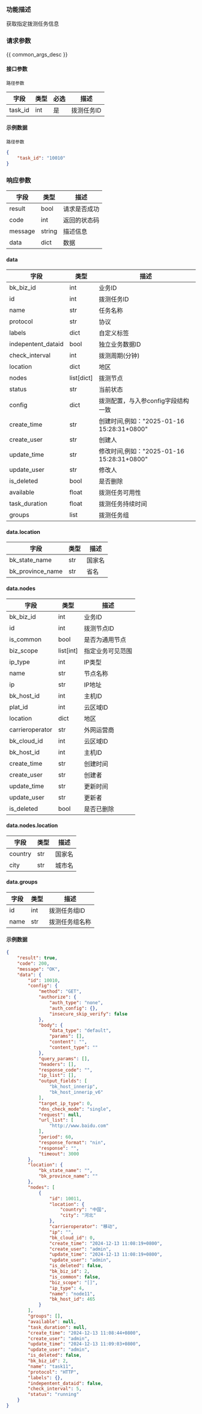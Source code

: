 ### 功能描述

获取指定拨测任务信息

### 请求参数

{{ common_args_desc }}

#### 接口参数
`路径参数`

| 字段      | 类型  | 必选 | 描述          |
|---------|-----|----|-------------|
| task_id | int | 是  | 拨测任务ID |

#### 示例数据
`路径参数`

```json
{
    "task_id": "10010"
}
```

### 响应参数
| 字段    | 类型   | 描述         |
| ------- | ------ | ------------ |
| result  | bool   | 请求是否成功 |
| code    | int    | 返回的状态码 |
| message | string | 描述信息     |
| data    | dict   | 数据         |

#### data
| 字段                 | 类型         | 描述                                 |
|--------------------|------------|------------------------------------|
| bk_biz_id          | int        | 业务ID                               |
| id                 | int        | 拨测任务ID                             |
| name               | str        | 任务名称                               |
| protocol           | str        | 协议                                 |
| labels             | dict       | 自定义标签                              |
| indepentent_dataid | bool       | 独立业务数据ID                           |
| check_interval     | int        | 拨测周期(分钟)                           |
| location           | dict       | 地区                                 |
| nodes              | list[dict] | 拨测节点                               |
| status             | str        | 当前状态                               |
| config             | dict       | 拨测配置，与入参config字段结构一致                |
| create_time        | str        | 创建时间,例如："2025-01-16 15:28:31+0800" |
| create_user        | str        | 创建人                                |
| update_time        | str        | 修改时间,例如："2025-01-16 15:28:31+0800" |
| update_user        | str        | 修改人                                |
| is_deleted         | bool       | 是否删除                               |
| available          | float      | 拨测任务可用性                            |
| task_duration      | float      | 拨测任务持续时间                           |
| groups             | list       | 拨测任务组                              |

#### data.location
| 字段                  | 类型   | 描述  |
|---------------------|------|-----|
| bk_state_name       | str  | 国家名 |
| bk_province_name    | str  | 省名  |

#### data.nodes
| 字段              | 类型        | 描述       |
|-----------------|-----------|----------|
| bk_biz_id       | int       | 业务ID     |
| id              | int       | 拨测节点ID   |
| is_common       | bool      | 是否为通用节点  |
| biz_scope       | list[int] | 指定业务可见范围 |
| ip_type         | int       | IP类型     |
| name            | str       | 节点名称     |
| ip              | str       | IP地址     |
| bk_host_id      | int       | 主机ID     |
| plat_id         | int       | 云区域ID    |
| location        | dict      | 地区       |
| carrieroperator | str       | 外网运营商    |
| bk_cloud_id     | int       | 云区域ID    |
| bk_host_id      | int       | 主机ID     |
| create_time     | str       | 创建时间     |
| create_user     | str       | 创建者      |
| update_time     | str       | 更新时间     |
| update_user     | str       | 更新者      |
| is_deleted      | bool      | 是否已删除    |

#### data.nodes.location
| 字段                  | 类型   | 描述  |
|---------------------|------|-----|
| country       | str  | 国家名 |
| city    | str  | 城市名   |

#### data.groups
| 字段   | 类型  | 描述      |
|------|-----|---------|
| id   | int | 拨测任务组ID |
| name | str | 拨测任务组名称 |

#### 示例数据

```json
{
    "result": true,
    "code": 200,
    "message": "OK",
    "data": {
        "id": 10010,
        "config": {
            "method": "GET",
            "authorize": {
                "auth_type": "none",
                "auth_config": {},
                "insecure_skip_verify": false
            },
            "body": {
                "data_type": "default",
                "params": [],
                "content": "",
                "content_type": ""
            },
            "query_params": [],
            "headers": [],
            "response_code": "",
            "ip_list": [],
            "output_fields": [
                "bk_host_innerip",
                "bk_host_innerip_v6"
            ],
            "target_ip_type": 0,
            "dns_check_mode": "single",
            "request": null,
            "url_list": [
                "http://www.baidu.com"
            ],
            "period": 60,
            "response_format": "nin",
            "response": "",
            "timeout": 3000
        },
        "location": {
            "bk_state_name": "",
            "bk_province_name": ""
        },
        "nodes": [
            {
                "id": 10011,
                "location": {
                    "country": "中国",
                    "city": "河北"
                },
                "carrieroperator": "移动",
                "ip": "",
                "bk_cloud_id": 0,
                "create_time": "2024-12-13 11:08:19+0800",
                "create_user": "admin",
                "update_time": "2024-12-13 11:08:19+0800",
                "update_user": "admin",
                "is_deleted": false,
                "bk_biz_id": 2,
                "is_common": false,
                "biz_scope": "[]",
                "ip_type": 4,
                "name": "node11",
                "bk_host_id": 465
            }
        ],
        "groups": [],
        "available": null,
        "task_duration": null,
        "create_time": "2024-12-13 11:08:44+0800",
        "create_user": "admin",
        "update_time": "2024-12-13 11:09:03+0800",
        "update_user": "admin",
        "is_deleted": false,
        "bk_biz_id": 2,
        "name": "task11",
        "protocol": "HTTP",
        "labels": {},
        "indepentent_dataid": false,
        "check_interval": 5,
        "status": "running"
    }
}
```
